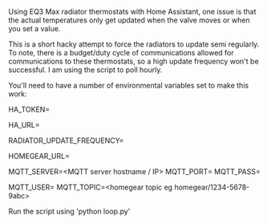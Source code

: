 Using EQ3 Max radiator thermostats with Home Assistant, one issue is that the actual temperatures only get updated when the valve moves or when you set a value. 

This is a short hacky attempt to force the radiators to update semi regularly. To note, there is a budget/duty cycle of communications allowed for communications to these thermostats, so a high update frequency won't be successful. I am using the script to poll hourly.

You'll need to have a number of environmental variables set to make this work:

HA_TOKEN=<integration token from Home Assistant>

HA_URL=<URL of your Home Assistant instance>

RADIATOR_UPDATE_FREQUENCY=<update frequency in seconds>
  
HOMEGEAR_URL=<homegear URL>

MQTT_SERVER=<MQTT server hostname / IP>
MQTT_PORT=<MQTT Port>
MQTT_PASS=<MQTT Password>

MQTT_USER=<MQTT Username>
MQTT_TOPIC=<homegear topic eg homegear/1234-5678-9abc>

Run the script using 'python loop.py'

